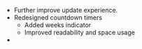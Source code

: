 ﻿- Further improve update experience.
- Redesigned countdown timers
  - Added weeks indicator
  - Improved readability and space usage
- 
